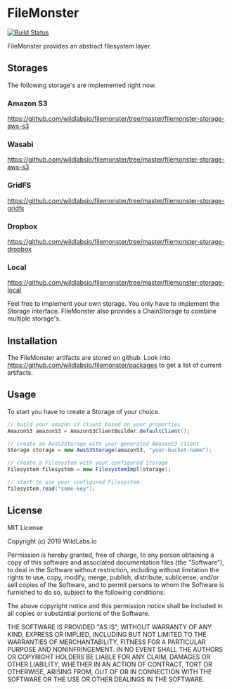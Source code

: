 # FileMonster
[![Build Status](https://github.com/wildlabsio/filemonster/workflows/filemonster/badge.svg)](https://github.com/wildlabsio/filemonster)

FileMonster provides an abstract filesystem layer. 
 
## Storages

The following storage's are implemented right now.

### **Amazon S3**
https://github.com/wildlabsio/filemonster/tree/master/filemonster-storage-aws-s3
### **Wasabi** 
https://github.com/wildlabsio/filemonster/tree/master/filemonster-storage-aws-s3
### **GridFS**
https://github.com/wildlabsio/filemonster/tree/master/filemonster-storage-gridfs
### **Dropbox**
https://github.com/wildlabsio/filemonster/tree/master/filemonster-storage-dropbox
### **Local**
https://github.com/wildlabsio/filemonster/tree/master/filemonster-storage-local

Feel free to implement your own storage. You only have to implement the Storage interface. FileMonster also provides a
 ChainStorage to combine multiple storage's.

## Installation

The FileMonster artifacts are stored on github. Look into https://github.com/wildlabsio/filemonster/packages to get a
 list of current artifacts.

## Usage

To start you have to create a Storage of your choice.

```java
// build your amazon s3 client based on your properties
AmazonS3 amazonS3 = AmazonS3ClientBuilder.defaultClient();

// create an AwsS3Storage with your generated AmazonS3 client
Storage storage = new AwsS3Storage(amazonS3, "your-bucket-name");

// create a Filesystem with your configured Storage
Filesystem filesystem = new FilesystemImpl(storage);

// start to use your configured Filesystem
filesystem.read("some-key");
```

## License

MIT License

Copyright (c) 2019 WildLabs.io

Permission is hereby granted, free of charge, to any person obtaining a copy
of this software and associated documentation files (the "Software"), to deal
in the Software without restriction, including without limitation the rights
to use, copy, modify, merge, publish, distribute, sublicense, and/or sell
copies of the Software, and to permit persons to whom the Software is
furnished to do so, subject to the following conditions:

The above copyright notice and this permission notice shall be included in all
copies or substantial portions of the Software.

THE SOFTWARE IS PROVIDED "AS IS", WITHOUT WARRANTY OF ANY KIND, EXPRESS OR
IMPLIED, INCLUDING BUT NOT LIMITED TO THE WARRANTIES OF MERCHANTABILITY,
FITNESS FOR A PARTICULAR PURPOSE AND NONINFRINGEMENT. IN NO EVENT SHALL THE
AUTHORS OR COPYRIGHT HOLDERS BE LIABLE FOR ANY CLAIM, DAMAGES OR OTHER
LIABILITY, WHETHER IN AN ACTION OF CONTRACT, TORT OR OTHERWISE, ARISING FROM,
OUT OF OR IN CONNECTION WITH THE SOFTWARE OR THE USE OR OTHER DEALINGS IN THE
SOFTWARE.
